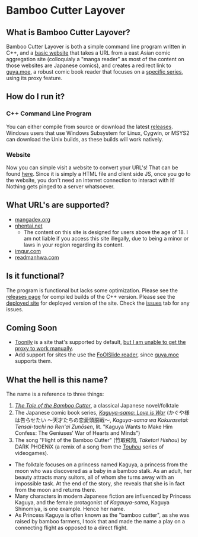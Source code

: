 # Bamboo Cutter Layover

## What is Bamboo Cutter Layover?
Bamboo Cutter Layover is both a simple command line program written in C++, and a [basic website](https://bamboo-cutter-layover.vercel.app/) that takes a URL from a east Asian comic aggregation site (colloquialy a "manga reader" as most of the content on those websites are Japanese comics), and creates a redirect link to [guya.moe](https://guya.moe), a robust comic book reader that focuses on a [specific series](https://en.wikipedia.org/wiki/Kaguya-sama:_Love_Is_War), using its proxy feature.

## How do I run it?
### C++ Command Line Program
You can either compile from source or download the latest [releases](https://github.com/MechaDragonX/BambooCutterLayover/releases). Windows users that use Windows Subsystem for Linux, Cygwin, or MSYS2 can download the Unix builds, as these builds will work natively.
### Website
Now you can simple visit a website to convert your URL's! That can be found [here](https://bamboo-cutter-layover.vercel.app/). Since it is simply a HTML file and client side JS, once you go to the website, you don't need an internet connection to interact with it! Nothing gets pinged to a server whatsoever.

## What URL's are supported?
- [mangadex.org](https://mangadex.org)
- [nhentai.net](https://nhentai.net)
    - The content on this site is designed for users above the age of 18. I am not liable if you access this site illegally, due to being a minor or laws in your region regarding its content.
- [imgur.com](https://imgur.com)
- [readmanhwa.com](https://readmanhwa.com)

## Is it functional?
The program is functional but lacks some optimization. Please see the [releases page](https://github.com/MechaDragonX/BambooCutterLayover/releases) for compiled builds of the C++ version. Please see the [deployed site](https://bamboo-cutter-layover.vercel.app/) for deployed version of the site. Check the [issues](https://github.com/MechaDragonX/BambooCutterLayover/issues) tab for any issues.

## Coming Soon
- [Toonily](https://toonily.com) is a site that's supported by default, [but I am unable to get the proxy to work manually](https://github.com/MechaDragonX/BambooCutterLayover/issues/1).
- Add support for sites the use the [FoOlSlide reader](https://foolcode.github.io/FoOlSlide/), since [guya.moe](https://guya.moe) supports them.

## What the hell is this name?
The name is a reference to three things:
1. [*The Tale of the Bamboo Cutter*](https://en.wikipedia.org/wiki/The_Tale_of_the_Bamboo_Cutter), a classical Japanese novel/folktale
2. The Japanese comic book series, [*Kaguya-sama: Love is War*](https://en.wikipedia.org/wiki/Kaguya-sama:_Love_Is_War) (かぐや様は告らせたい ～天才たちの恋愛頭脳戦～, *Kaguya-sama wa Kokurasetai: Tensai-tachi no Ren'ai Zunōsen*, lit. "Kaguya Wants to Make Him Confess: The Geniuses' War of Hearts and Minds")
3. The song "Flight of the Bamboo Cutter" (竹取飛翔, *Taketori Hishou*) by DARK PHOENiX (a remix of a song from the [*Touhou*](https://en.wikipedia.org/wiki/Touhou_Project) series of videogames).
- The folktale focuses on a princess named Kaguya, a princess from the moon who was discovered as a baby in a bamboo stalk. As an adult, her beauty attracts many suitors, all of whom she turns away with an impossible task. At the end of the story, she reveals that she is in fact from the moon and returns there.
- Many characters in modern Japanese fiction are influenced by Princess Kaguya, and the female protagonist of *Kagauya-sama*, Kaguya Shinomiya, is one example. Hence her name.
- As Princess Kaguya is often known as the "bamboo cutter", as she was raised by bamboo farmers, I took that and made the name a play on a connecting flight as opposed to a direct flight.
